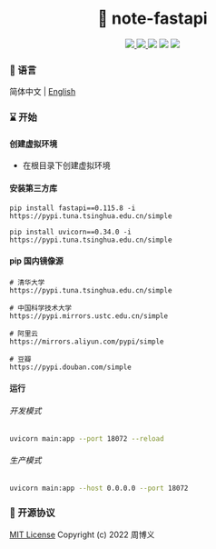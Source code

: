 <h1 align="center">📔 note-fastapi</h1>

<p align="center">
<a target="_blank" href="https://github.com/zhouboyi1998/note-fastapi"> 
<img src="https://img.shields.io/github/stars/zhouboyi1998/note-fastapi?logo=github">
</a>
<a target="_blank" href="https://opensource.org/licenses/MIT"> 
<img src="https://img.shields.io/badge/license-MIT-red"> 
</a>
<img src="https://img.shields.io/badge/Python-3.9.6-blue">
<img src="https://img.shields.io/badge/FastAPI-0.115.8-darkcyan">
<img src="https://img.shields.io/badge/Uvicorn-0.34.0-royalblue">
</p>

### 📖 语言

简体中文 | [English](./README.en.md)

### ⌛ 开始

#### 创建虚拟环境

* 在根目录下创建虚拟环境

#### 安装第三方库

```
pip install fastapi==0.115.8 -i https://pypi.tuna.tsinghua.edu.cn/simple

pip install uvicorn==0.34.0 -i https://pypi.tuna.tsinghua.edu.cn/simple
```

#### pip 国内镜像源

```
# 清华大学
https://pypi.tuna.tsinghua.edu.cn/simple

# 中国科学技术大学
https://pypi.mirrors.ustc.edu.cn/simple

# 阿里云
https://mirrors.aliyun.com/pypi/simple

# 豆瓣
https://pypi.douban.com/simple
```

#### 运行

###### 开发模式

```bash
uvicorn main:app --port 18072 --reload
```

###### 生产模式

```bash
uvicorn main:app --host 0.0.0.0 --port 18072
```

### 📜 开源协议

[MIT License](https://opensource.org/licenses/MIT) Copyright (c) 2022 周博义
